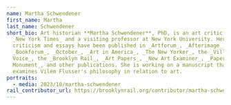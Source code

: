 ```yaml
---
name: Martha Schwendener
first_name: Martha
last_name: Schwendener
short_bio: Art historian **Martha Schwendener**, PhD, is an art critic for the
  _New York Times_ and a visiting professor at New York University. Her
  criticism and essays have been published in _Artforum_, _Afterimage_,
  _Bookforum_, _October_, _Art in America_, _The New Yorker_, the _Village
  Voice_, the _Brooklyn Rail_, _Art Papers_, _New Art Examiner_, _Paper
  Monument_, and other publications. She is working on a manuscript that
  examines Vilém Flusser's philosophy in relation to art.
portraits:
  - media: 2023/10/martha-schwendener
rail_contributor_url: https://brooklynrail.org/contributor/martha-schwendener
---
```

